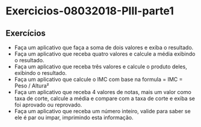 # Exercicios-08032018-PIII-parte1
## Exercícios
- Faça um aplicativo que faça a soma  de dois valores e exiba o resultado.
- Faça um aplicativo que receba quatro valores e calcule a média exibindo o resultado.
- Faça um aplicativo que receba três valores e calcule o produto deles, exibindo o resultado.
- Faça um aplicativo que calcule o IMC com base na formula = IMC = Peso / Altura²
- Faça um aplicativo que receba 4 valores de notas, mais um valor como taxa de corte, calcule a média e compare com a taxa de corte e exiba se foi aprovado ou reprovado.
- Faça um aplicativo que receba um número inteiro, valide para saber se ele é par ou impar, imprimindo esta informação.
